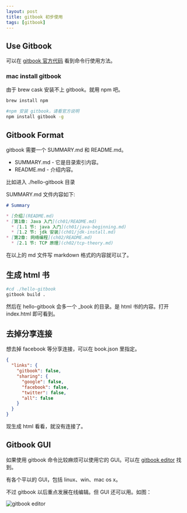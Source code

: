 ```yaml
---
layout: post
title: gitbook 初步使用
tags: [gitbook]
---
```


## Use Gitbook

可以在 [gitbook 官方代码](https://github.com/GitbookIO/gitbook) 看到命令行使用方法。

### mac install gitbook

由于 brew cask 安装不上 gitbook。就用 npm 吧。

```bash
brew install npm

#npm 安装 gitbook，请看官方说明
npm install gitbook -g
```

## Gitbook Format

gitbook 需要一个 SUMMARY.md 和 README.md。

* SUMMARY.md - 它是目录索引内容。
* README.md - 介绍内容。

比如进入 ./hello-gitbook 目录

SUMMARY.md 文件内容如下:

```markdown
# Summary

* [介绍](README.md)
* [第1章: Java 入门](ch01/README.md)
  * [1.1 节: java 入门](ch01/java-beginning.md)
  * [1.2 节: jdk 安装](ch01/jdk-install.md)
* [第2章: 网络编程](ch02/README.md)
  * [2.1 节: TCP 原理](ch02/tcp-theory.md)
```

在以上的 md 文件写 markdown 格式的内容就可以了。

## 生成 html 书

```bash
#cd ./hello-gitbook
gitbook build .
```

然后在 hello-gitbook 会多一个 _book 的目录。是 html 书的内容。打开 index.html 即可看到。

## 去掉分享连接

想去掉 facebook 等分享连接，可以在 book.json 里指定。

```json
{
  "links": {
    "gitbook": false,
    "sharing": {
      "google": false,
      "facebook": false,
      "twitter": false,
      "all": false
    }
  }
}
```

现生成 html 看看，就没有连接了。

## Gitbook GUI

如果使用 gitbook 命令比较麻烦可以使用它的 GUI。可以在 [gitbook editor](https://github.com/GitbookIO/editor/releases) 找到。

有各个平以的 GUI，包括 linux、win、mac os x。

不过 gitbook 以后重点发展在线编辑。但 GUI 还可以用。如图：

![gitbook editor](https://camo.githubusercontent.com/f4c22321ada15d14b9883992dc7c2de595e5c93c/68747470733a2f2f7261772e6769746875622e636f6d2f476974626f6f6b494f2f656469746f722f6d61737465722f707265766965772e706e67)
